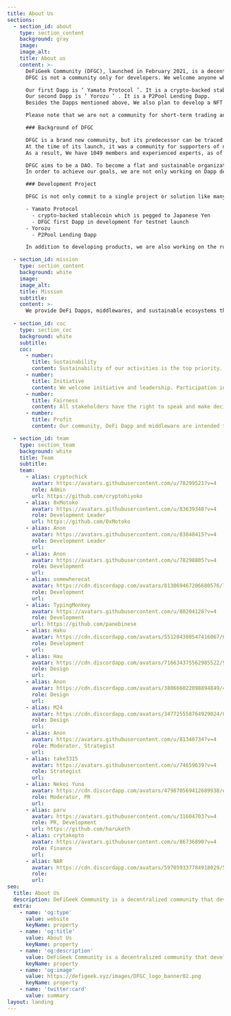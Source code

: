 ```yaml
---
title: About Us
sections:
  - section_id: about
    type: section_content
    background: gray
    image: 
    image_alt: 
    title: About us
    content: >-
      DeFiGeek Community (DFGC), launched in February 2021, is a decentralized community that develops DeFi Dapps and tools that contribute to Web3.
      DFGC is not a community only for developers. We welcome anyone who is interested in DeFi, and want to create an open community for every DeFier to share their thoughts and learn from each other.

      Our first Dapp is ‘ Yamato Protocol ’. It is a crypto-backed stablecoin which is pegged to Japanese Yen. 
      Our second Dapp is ‘ Yorozu ’ . It is a P2Pool Lending Dapp. 
      Besides the Dapps mentioned above, We also plan to develop a NFT platform and web3 tools to extend the token utility.

      Please note that we are not a community for short-term trading and speculation.

      ### Background of DFGC

      DFGC is a brand new community, but its predecessor can be traced back to 2017. 
      At the time of its launch, it was a community for supporters of new crypto projects to gather, communicate and share thoughts of the crypto market. More than 4 Years have passed since then, and the crypto market has grown significantly. So we rebranded ourselves and decided to transform ourselves into a development community which focuses on DeFi.
      As a result, We have 1049 members and experienced experts, as of October 25, 2021.

      DFGC aims to be a DAO. To become a flat and sustainable organization, we are making efforts to increase the fluidity within the allocation of roles to avoid authority. We welcome all members to demonstrate initiative and leadership.
      In order to achieve our goals, we are not only working on Dapp development, but also on establishing a code of conduct and guidelines to clarify discipline, values and objectives. We aim to be the most active and valuable community in Japanese-speaking communities, which focuses on the development of Web3 middleware and tools.

      ### Development Project

      DFGC is not only commit to a single project or solution like many other communities. With our experienced members, we are always exploring and developing multi-projects, which will be necessary to realize web3.

      - Yamato Protocol
        - crypto-backed stablecoin which is pegged to Japanese Yen
        - DFGC first Dapp in development for testnet launch
      - Yorozu
        - P2Pool Lending Dapp

      In addition to developing products, we are also working on the rules and governance flow that are necessary to grow a community.

  - section_id: mission
    type: section_content
    background: white
    image: 
    image_alt: 
    title: Mission
    subtitle: 
    content: >-
      We provide DeFi Dapps, middlewares, and sustainable ecosystems that connect the web and the real world to develop the freedom of individual economic activity. We decentralize or eliminate authority, rights and privileges in all our activities for our community to be a role model for other DAOs.
      
  - section_id: coc
    type: section_coc
    background: white
    subtitle: 
    coc:
      - number: 
        title: Sustainability
        content: Sustainability of our activities is the top priority. Community members will operate anonymously and privately.
      - number: 
        title: Initiative
        content: We welcome initiative and leadership. Participation in our activities is voluntary, not mandatory. Performance will be the sole basis for evaluation.
      - number: 
        title: Fairness
        content: All stakeholders have the right to speak and make decisions impartially.There may be differences in roles, but there is no hierarchy or superiority of position. There are no physical or geographical limitations on community activities, and no restrictions based on nationality, gender, or age.
      - number: 
        title: Profit
        content: Our community, DeFi Dapp and middleware are intended to be public goods. We seek only the minimum profit necessary to sustain our activities.

  - section_id: team
    type: section_team
    background: white
    title: Team
    subtitle: 
    team:
      - alias: cryptochick
        avatar: https://avatars.githubusercontent.com/u/78299521?v=4
        role: Admin
        url: https://github.com/cryptohiyoko
      - alias: 0xMotoko
        avatar: https://avatars.githubusercontent.com/u/83639348?v=4
        role: Development Leader
        url: https://github.com/0xMotoko
      - alias: Anon
        avatar: https://avatars.githubusercontent.com/u/83848415?v=4
        role: Development Leader
        url: 
      - alias: Anon
        avatar: https://avatars.githubusercontent.com/u/78298805?v=4
        role: Development
        url: 
      - alias: somewherecat
        avatar: https://cdn.discordapp.com/avatars/813069467206680576/7e8ef1d6b3fb0d2bc8032ad7730e1997.png
        role: Development
        url: 
      - alias: TypingMonkey
        avatar: https://avatars.githubusercontent.com/u/80204128?v=4
        role: Development
        url: https://github.com/panebinese
      - alias: Haku
        avatar: https://cdn.discordapp.com/avatars/551284380547416067/61df30752ba58a549fec0429313736bf.png?size=240
        role: Development
        url: 
      - alias: Hau
        avatar: https://cdn.discordapp.com/avatars/716634375562985522/9bc72ba3ef70375685f793b198ef0a1a.png
        role: Design
        url: 
      - alias: Anon
        avatar: https://cdn.discordapp.com/avatars/380666022098894849/4e7faca113a08ed3c5f510b59335eed4.webp
        role: Design
        url: 
      - alias: M24
        avatar: https://cdn.discordapp.com/avatars/347725558764929024/062514185d7766e08c6a9bb0cd3c795f.webp
        role: Design
        url: 
      - alias: Anon
        avatar: https://avatars.githubusercontent.com/u/81340734?v=4
        role: Moderator, Strategist
        url: 
      - alias: take3315
        avatar: https://avatars.githubusercontent.com/u/74659639?v=4
        role: Strategist
        url: 
      - alias: Nekoi Yuna
        avatar: https://cdn.discordapp.com/avatars/479870569412689938/e7a0d22ced03b79922c9062d3eed2ff7.png
        role: Moderator, PR
        url: 
      - alias: paru
        avatar: https://avatars.githubusercontent.com/u/31604703?v=4
        role: PR, Development
        url: https://github.com/haruketh
      - alias: crytakepto
        avatar: https://avatars.githubusercontent.com/u/86736890?v=4
        role: Finance
        url: 
      - alias: NAR
        avatar: https://cdn.discordapp.com/avatars/597059337784918029/5c6130fb1d11e64c5e377c76b95ea4d8.png
        role: 
        url: 
seo:
  title: About Us
  description: DeFiGeek Community is a decentralized community that develops DeFi Dapps.
  extra:
    - name: 'og:type'
      value: website
      keyName: property
    - name: 'og:title'
      value: About Us
      keyName: property
    - name: 'og:description'
      value: DeFiGeek Community is a decentralized community that develops DeFi Dapps.
      keyName: property
    - name: 'og:image'
      value: https://defigeek.xyz/images/DFGC_logo_banner02.png
      keyName: property
    - name: 'twitter:card'
      value: summary
layout: landing
---
```

